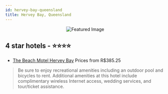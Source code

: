 ```yaml
---
id: hervey-bay-queensland
title: Hervey Bay, Queensland
---
```


<center><img src="https://i.travelapi.com/hotels/1000000/190000/184800/184769/e4efae73_z.jpg" alt="Featured Image" /></center>


##  4 star hotels - ⭐️⭐️⭐️⭐️

-    [The Beach Motel Hervey Bay](https://us.hurb.com/hotels/hervey-bay/the-beach-motel-hervey-bay-JNP-JP769078?cmp=18055) Prices from R$385.25
   > Be sure to enjoy recreational amenities including an outdoor pool and bicycles to rent. Additional amenities at this hotel include complimentary wireless Internet access, wedding services, and tour/ticket assistance.
